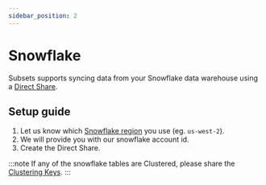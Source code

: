 ```yaml
---
sidebar_position: 2
---
```


# Snowflake

Subsets supports syncing data from your Snowflake data warehouse using a [Direct Share](https://docs.snowflake.com/en/guides-overview-sharing#direct-share).

## Setup guide

1. Let us know which [Snowflake region](https://docs.snowflake.com/en/user-guide/intro-regions) you use (eg. `us-west-2`).
2. We will provide you with our snowflake account id.
3. Create the Direct Share.

:::note
If any of the snowflake tables are Clustered, please share the [Clustering Keys](https://docs.snowflake.com/en/user-guide/tables-clustering-keys). 
:::
